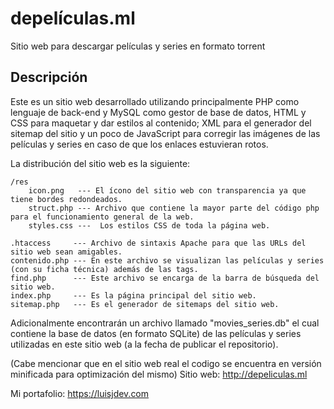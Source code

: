 # depelículas.ml
Sitio web para descargar películas y series en formato torrent

## Descripción
Este es un sitio web desarrollado utilizando principalmente PHP como lenguaje de back-end y MySQL como gestor de base de datos, HTML y CSS para maquetar y dar estilos al contenido; XML para el generador del sitemap del sitio y un poco de JavaScript para corregir las imágenes de las películas y series en caso de que los enlaces estuvieran rotos.

La distribución del sitio web es la siguiente:

    /res
        icon.png   --- El ícono del sitio web con transparencia ya que tiene bordes redondeados.
        struct.php --- Archivo que contiene la mayor parte del código php para el funcionamiento general de la web.
        styles.css ---  Los estilos CSS de toda la página web.
    
    .htaccess     --- Archivo de sintaxis Apache para que las URLs del sitio web sean amigables.
    contenido.php --- En este archivo se visualizan las películas y series (con su ficha técnica) además de las tags.
    find.php      --- Este archivo se encarga de la barra de búsqueda del sitio web.
    index.php     --- Es la página principal del sitio web.
    sitemap.php   --- Es el generador de sitemaps del sitio web.

Adicionalmente encontrarán un archivo llamado "movies_series.db" el cual contiene la base de datos (en formato SQLite) de las películas y series utilizadas en este sitio web (a la fecha de publicar el repositorio).

(Cabe mencionar que en el sitio web real el codigo se encuentra en versión minificada para optimización del mismo)
Sitio web: http://depeliculas.ml



Mi portafolio: https://luisjdev.com